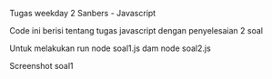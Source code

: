 Tugas weekday 2 Sanbers - Javascript

Code ini berisi tentang tugas javascript dengan penyelesaian 2 soal

Untuk melakukan run node soal1.js dam node soal2.js

Screenshot soal1 
